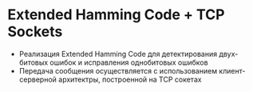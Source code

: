 # Extended Hamming Code + TCP Sockets

* Реализация Extended Hamming Code для детектирования двух-битовых ошибок и исправления однобитовых ошибков
* Передача сообщения осуществляется с использованием клиент-серверной архитектры, построенной на TCP сокетах